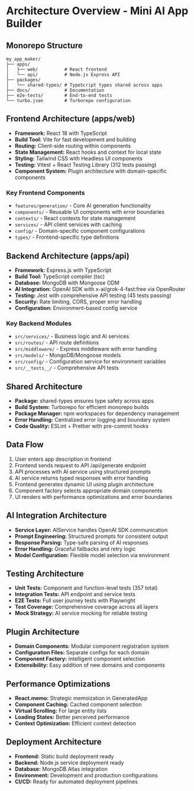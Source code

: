 # Architecture Overview - Mini AI App Builder

## Monorepo Structure

```
my_app_maker/
├── apps/
│   ├── web/          # React frontend
│   └── api/          # Node.js Express API
├── packages/
│   └── shared-types/ # TypeScript types shared across apps
├── docs/             # Documentation
├── e2e-tests/        # End-to-end tests
└── turbo.json        # Turborepo configuration
```

## Frontend Architecture (apps/web)

- **Framework:** React 18 with TypeScript
- **Build Tool:** Vite for fast development and building
- **Routing:** Client-side routing within components
- **State Management:** React hooks and context for local state
- **Styling:** Tailwind CSS with Headless UI components
- **Testing:** Vitest + React Testing Library (312 tests passing)
- **Component System:** Plugin architecture with domain-specific components

### Key Frontend Components

- `features/generation/` - Core AI generation functionality
- `components/` - Reusable UI components with error boundaries
- `contexts/` - React contexts for state management
- `services/` - API client services with caching
- `config/` - Domain-specific component configurations
- `types/` - Frontend-specific type definitions

## Backend Architecture (apps/api)

- **Framework:** Express.js with TypeScript
- **Build Tool:** TypeScript compiler (tsc)
- **Database:** MongoDB with Mongoose ODM
- **AI Integration:** OpenAI SDK with x-ai/grok-4-fast:free via OpenRouter
- **Testing:** Jest with comprehensive API testing (45 tests passing)
- **Security:** Rate limiting, CORS, proper error handling
- **Configuration:** Environment-based config service

### Key Backend Modules

- `src/services/` - Business logic and AI services
- `src/routes/` - API route definitions
- `src/middleware/` - Express middleware with error handling
- `src/models/` - MongoDB/Mongoose models
- `src/config/` - Configuration service for environment variables
- `src/__tests__/` - Comprehensive API tests

## Shared Architecture

- **Package:** shared-types ensures type safety across apps
- **Build System:** Turborepo for efficient monorepo builds
- **Package Manager:** npm workspaces for dependency management
- **Error Handling:** Centralized error logging and boundary system
- **Code Quality:** ESLint + Prettier with pre-commit hooks

## Data Flow

1. User enters app description in frontend
2. Frontend sends request to API /api/generate endpoint
3. API processes with AI service using structured prompts
4. AI service returns typed responses with error handling
5. Frontend generates dynamic UI using plugin architecture
6. Component factory selects appropriate domain components
7. UI renders with performance optimizations and error boundaries

## AI Integration Architecture

- **Service Layer:** AIService handles OpenAI SDK communication
- **Prompt Engineering:** Structured prompts for consistent output
- **Response Parsing:** Type-safe parsing of AI responses
- **Error Handling:** Graceful fallbacks and retry logic
- **Model Configuration:** Flexible model selection via environment

## Testing Architecture

- **Unit Tests:** Component and function-level tests (357 total)
- **Integration Tests:** API endpoint and service tests
- **E2E Tests:** Full user journey tests with Playwright
- **Test Coverage:** Comprehensive coverage across all layers
- **Mock Strategy:** AI service mocking for reliable testing

## Plugin Architecture

- **Domain Components:** Modular component registration system
- **Configuration Files:** Separate configs for each domain
- **Component Factory:** Intelligent component selection
- **Extensibility:** Easy addition of new domains and components

## Performance Optimizations

- **React.memo:** Strategic memoization in GeneratedApp
- **Component Caching:** Cached component selection
- **Virtual Scrolling:** For large entity lists
- **Loading States:** Better perceived performance
- **Context Optimization:** Efficient context detection

## Deployment Architecture

- **Frontend:** Static build deployment ready
- **Backend:** Node.js service deployment ready
- **Database:** MongoDB Atlas integration
- **Environment:** Development and production configurations
- **CI/CD:** Ready for automated deployment pipelines
